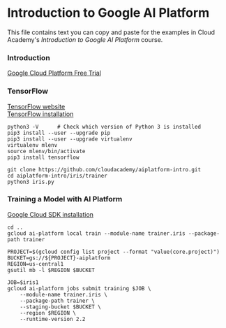 # Introduction to Google AI Platform
This file contains text you can copy and paste for the examples in Cloud Academy's _Introduction to Google AI Platform_ course.  

### Introduction
[Google Cloud Platform Free Trial](https://cloud.google.com/free)  

### TensorFlow
[TensorFlow website](https://www.tensorflow.org)  
[TensorFlow installation](https://www.tensorflow.org/install/pip)  

```
python3 -V      # Check which version of Python 3 is installed
pip3 install --user --upgrade pip
pip3 install --user --upgrade virtualenv
virtualenv mlenv
source mlenv/bin/activate
pip3 install tensorflow
```

```
git clone https://github.com/cloudacademy/aiplatform-intro.git
cd aiplatform-intro/iris/trainer
python3 iris.py
```

### Training a Model with AI Platform
[Google Cloud SDK installation](https://cloud.google.com/sdk)  

```
cd ..
gcloud ai-platform local train --module-name trainer.iris --package-path trainer
```

```
PROJECT=$(gcloud config list project --format "value(core.project)")
BUCKET=gs://${PROJECT}-aiplatform  
REGION=us-central1
gsutil mb -l $REGION $BUCKET
```
```
JOB=$iris1
gcloud ai-platform jobs submit training $JOB \
    --module-name trainer.iris \
    --package-path trainer \
    --staging-bucket $BUCKET \
    --region $REGION \
    --runtime-version 2.2
```


